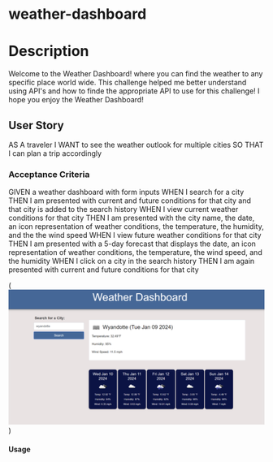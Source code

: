 # weather-dashboard
<h1>Description</h1>
Welcome to the Weather Dashboard! where you can find the weather to any specific place world wide. This challenge helped me better understand using API's and how to finde the appropriate API to use for this challenge! I hope you enjoy the Weather Dashboard!


<h2> User Story </h2>
AS A traveler
I WANT to see the weather outlook for multiple cities
SO THAT I can plan a trip accordingly


<h3> Acceptance Criteria </h3>
GIVEN a weather dashboard with form inputs
WHEN I search for a city
THEN I am presented with current and future conditions for that city and that city is added to the search history
WHEN I view current weather conditions for that city
THEN I am presented with the city name, the date, an icon representation of weather conditions, the temperature, the humidity, and the the wind speed
WHEN I view future weather conditions for that city
THEN I am presented with a 5-day forecast that displays the date, an icon representation of weather conditions, the temperature, the wind speed, and the humidity
WHEN I click on a city in the search history
THEN I am again presented with current and future conditions for that city

(![Project Screenshot](<image/Weather Dashboard Screenshot.png>))

<h4>Usage</h4>
